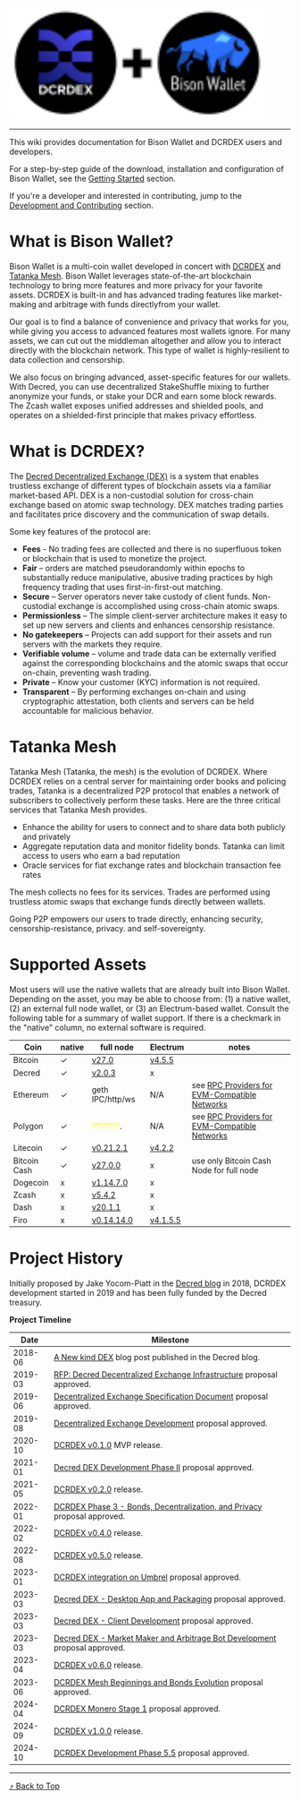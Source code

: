 <a id="top"/>

<img src="./images/logo_wide_v2.svg" alt="DCRDEX" width="456">

---

This wiki provides documentation for Bison Wallet and DCRDEX users and developers.

For a step-by-step guide of the download, installation and configuration of Bison Wallet,
see the [Getting Started](Getting-Started) section.

If you're a developer and interested in contributing, jump to the
 [Development and Contributing](Development-and-Contributing) section.


# What is Bison Wallet?

Bison Wallet is a multi-coin wallet developed in concert with [DCRDEX](#what-is-dcrdex) 
and [Tatanka Mesh](#tatanka-mesh). Bison Wallet leverages state-of-the-art blockchain 
technology to bring more features and more privacy for your favorite assets. DCRDEX is 
built-in and has advanced trading features like market-making and arbitrage with funds 
directlyfrom your wallet.

Our goal is to find a balance of convenience and privacy that works for you,
while giving you access to advanced features most wallets ignore. For many
assets, we can cut out the middleman altogether and allow you to interact
directly with the blockchain network. This type of wallet is highly-resilient to
data collection and censorship.

We also focus on bringing advanced, asset-specific features for our wallets.
With Decred, you can use decentralized StakeShuffle mixing to further anonymize 
your funds, or stake your DCR and earn some block rewards. The Zcash wallet exposes 
unified addresses and shielded pools, and operates on a shielded-first principle 
that makes privacy effortless.

# What is DCRDEX?

The [Decred Decentralized Exchange (DEX)](https://dex.decred.org/) is a system
that enables trustless exchange of different types of blockchain assets via a
familiar market-based API. DEX is a non-custodial solution for cross-chain
exchange based on atomic swap technology. DEX matches trading parties and
facilitates price discovery and the communication of swap details.


Some key features of the protocol are:

- **Fees** - No trading fees are collected and there is no superfluous token 
or blockchain that is used to monetize the project.
- **Fair** – orders are matched pseudorandomly within epochs to substantially 
reduce manipulative, abusive trading practices by high frequency trading that 
uses first-in-first-out matching.
- **Secure** – Server operators never take custody of client funds. Non-custodial 
exchange is accomplished using cross-chain atomic swaps.
- **Permissionless** – The simple client-server architecture makes it easy to set 
up new servers and clients and enhances censorship resistance.
- **No gatekeepers** – Projects can add support for their assets and run servers 
with the markets they require.
- **Verifiable volume** – volume and trade data can be externally verified against 
the corresponding blockchains and the atomic swaps that occur on-chain, preventing 
wash trading.
- **Private** – Know your customer (KYC) information is not required.
- **Transparent** – By performing exchanges on-chain and using cryptographic 
attestation, both clients and servers can be held accountable for malicious behavior.

# Tatanka Mesh

Tatanka Mesh (Tatanka, the mesh) is the evolution of DCRDEX. Where DCRDEX relies
on a central server for maintaining order books and policing trades, Tatanka is
a decentralized P2P protocol that enables a network of subscribers to
collectively perform these tasks. Here are the three critical services that
Tatanka Mesh provides.

- Enhance the ability for users to connect and to share data both publicly and privately
- Aggregate reputation data and monitor fidelity bonds. Tatanka can limit
access to users who earn a bad reputation
- Oracle services for fiat exchange rates and blockchain transaction fee rates

The mesh collects no fees for its services. Trades are performed using trustless
atomic swaps that exchange funds directly between wallets.

Going P2P empowers our users to trade directly, enhancing security,
censorship-resistance, privacy. and self-sovereignty.

# Supported Assets

Most users will use the native wallets that are already built into Bison Wallet. 
Depending on the asset, you may be able to choose from: (1) a native
wallet, (2) an external full node wallet, or (3) an Electrum-based wallet.
Consult the following table for a summary of wallet support. If there is a
checkmark in the "native" column, no external software is required.

| Coin         | native | full node                                                   | Electrum                                                      | notes                                                                                             |
|--------------|--------|-------------------------------------------------------------|---------------------------------------------------------------|---------------------------------------------------------------------------------------------------|
| Bitcoin      | ✓      | [v27.0](https://bitcoincore.org/en/download/)               | [v4.5.5](https://electrum.org/)                               |                                                                                                   |
| Decred       | ✓      | [v2.0.3](https://github.com/decred/decred-release/releases) | x                                                             |                                                                                                   |
| Ethereum     | ✓      | geth IPC/http/ws                                            | N/A                                                           | see [RPC Providers for EVM-Compatible Networks](Wallet#rpc-providers-for-evm-compatible-networks) |
| Polygon      | ✓      | <span style="color:yellow">???????</span>.                  | N/A                                                           | see [RPC Providers for EVM-Compatible Networks](Wallet#rpc-providers-for-evm-compatible-networks) |
| Litecoin     | ✓      | [v0.21.2.1](https://litecoin.org/)                          | [v4.2.2](https://electrum-ltc.org/)                           |                                                                                                   |
| Bitcoin Cash | ✓      | [v27.0.0](https://bitcoincashnode.org/)                     | x                                                             | use only Bitcoin Cash Node for full node                                                          |
| Dogecoin     | x      | [v1.14.7.0](https://dogecoin.com/)                          | x                                                             |                                                                                                   |
| Zcash        | x      | [v5.4.2](https://z.cash/download/)                          | x                                                             |                                                                                                   |
| Dash         | x      | [v20.1.1](https://github.com/dashpay/dash/releases)         | x                                                             |                                                                                                   |
| Firo         | x      | [v0.14.14.0](https://github.com/firoorg/firo/releases)      | [v4.1.5.5](https://github.com/firoorg/electrum-firo/releases) |                                                                                                   |


# Project History

Initially proposed by Jake Yocom-Piatt in the
[Decred blog](https://blog.decred.org/2018/06/05/A-New-Kind-of-DEX/) in 2018, 
DCRDEX development started in 2019 and has been fully funded by the Decred treasury.

**Project Timeline**

| Date    | Milestone                                                                                                               |
|---------|-------------------------------------------------------------------------------------------------------------------------|
| 2018-06 | [A New kind DEX](https://blog.decred.org/2018/06/05/A-New-Kind-of-DEX/) blog post published in the Decred blog.         |
| 2019-03 | [RFP: Decred Decentralized Exchange Infrastructure](https://proposals.decred.org/record/3360c14) proposal approved.     |
| 2019-06 | [Decentralized Exchange Specification Document](https://proposals.decred.org/record/94cc1ee) proposal approved.         |
| 2019-08 | [Decentralized Exchange Development](https://proposals.decred.org/record/ad972c3) proposal approved.                    |
| 2020-10 | [DCRDEX v0.1.0](https://github.com/decred/dcrdex/releases/tag/release-v0.1.0) MVP release.                              |
| 2021-01 | [Decred DEX Development Phase II](https://proposals.decred.org/record/cbd0f92) proposal approved.                       |
| 2021-05 | [DCRDEX v0.2.0](https://github.com/decred/dcrdex/releases/tag/v0.2.0) release.                                          |
| 2022-01 | [DCRDEX Phase 3 - Bonds, Decentralization, and Privacy](https://proposals.decred.org/record/3326c82) proposal approved. |
| 2022-02 | [DCRDEX v0.4.0](https://github.com/decred/dcrdex/releases/tag/v0.4.0) release.                                          |
| 2022-08 | [DCRDEX v0.5.0](https://github.com/decred/dcrdex/releases/tag/v0.5.0) release.                                          |
| 2023-01 | [DCRDEX integration on Umbrel](https://proposals.decred.org/record/8d83046) proposal approved.                          |
| 2023-03 | [Decred DEX - Desktop App and Packaging](https://proposals.decred.org/record/ae7c4fe) proposal approved.                |
| 2023-03 | [Decred DEX - Client Development](https://proposals.decred.org/record/ca6b749) proposal approved.                       |
| 2023-03 | [Decred DEX - Market Maker and Arbitrage Bot Development](https://dcrdata.org/proposals) proposal approved.             |
| 2023-04 | [DCRDEX v0.6.0](https://github.com/decred/dcrdex/releases/tag/v0.6.0) release.                                          |
| 2023-06 | [DCRDEX Mesh Beginnings and Bonds Evolution](https://proposals.decred.org/record/4d2324b) proposal approved.            |
| 2024-04 | [DCRDEX Monero Stage 1](https://proposals.decred.org/record/fa0ea64) proposal approved.                                 |
| 2024-09 | [DCRDEX v1.0.0](https://github.com/decred/dcrdex/releases/tag/v0.6.0) release.                                          |
| 2024-10 | [DCRDEX Development Phase 5.5](https://proposals.decred.org/record/0d23788) proposal approved.                          |

---

[⤴ Back to Top](#top)